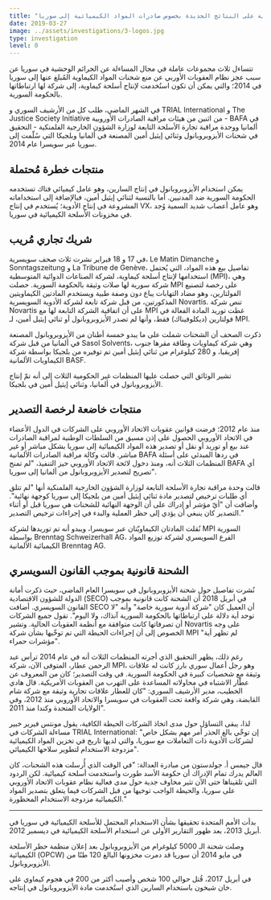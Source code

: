```yaml
---
title: "ردود السلطات الألمانية والبلجيكية على النتائج الجديدة بخصوص صادرات المواد الكيميائية إلى سوريا"
date: 2019-03-27
image: ../assets/investigations/3-logos.jpg
type: investigation
level: 0
---
```


تتساءل ثلاث مجموعات عاملة في مجال المساءلة عن الجرائم الوحشية في سوريا عن سبب عجز نظام العقوبات الأوربي عن منع شحنات المواد الكيماوية المُبلغ عنها إلى سوريا في 2014؛ والتي يمكن أن تكون استُخدمت لإنتاج أسلحة كيماوية، إلى شركة لها ارتباطاتها بالحكومة السورية. 

في الشهر الماضي، طلب كل من الأرشيف السوري و TRIAL International و The Justice Society Initiative من اثنين من هيئات مراقبة الصادرات الأوروبية - BAFA في ألمانيا ووحدة مراقبة تجارة الأسلحة التابعة لوزارة الشؤون الخارجية الفلمنكية - التحقيق في شحنات الأيزوبروبانول وثنائي إيثيل أمين المصنعة في ألمانيا وبلجيكا التي سُلّمت إلى سوريا عبر سويسرا عام 2014.


## منتجات خطرة مُحتملة

يمكن استخدام الأيزوبروبانول في إنتاج السارين، وهو عامل كيميائي فتاك تستخدمه الحكومة السورية ضد المدنيين. أما بالنسبة لثنائي إيثيل أمين، فبالإضافة إلى استخداماته المشروعة في إنتاج الأدوية؛ يُستخدم في إنتاج VX، وهو عامل أعصاب شديد السمية وُجد في مخزونات الأسلحة الكيميائية في سوريا.


## شريك تجاري مُريب

في 17 و 18 فبراير نشرت ثلاث صحف سويسرية، Le Matin Dimanche و Sonntagszeitung و La Tribune de Genève،  تفاصيل بيع هذه المواد، التي يُحتمل استخدامها لإنتاج أسلحة كيماوية، لشركة الصناعات الدوائية المتوسطية (MPI)، وهي شركة سورية لها صلات وثيقة بالحكومة السورية. حصلت MPI على رخصة لتصنيع الفولتارين، وهو مضاد التهابات يباع دون وصفة طبية ويستخدم المادتين الكيماويتين المذكورتين، من قبل شركة تابعة لشركة الأدوية السويسرية Novartis. تنص شركة Novartis على أن اتفاقية الشركة التابعة لها مع MPI غطت توريد المادة الفعالة في فولتارين (ديكلوفيناك) فقط، وأنها لم تصدر الأيزوبروبانول أو ثنائي إيثيل أمين، لـ MPI.

ذكرت الصحف أن الشحنات شملت على ما يبدو خمسة أطنان من الأيزوبروبانول المصنعة في ألمانيا من قبل شركة Sasol Solvents، وهي شركة كيماويات وطاقة مقرها جنوب إفريقيا، و 280 كيلوغرام من ثنائي إيثيل أمين تم توفيره من بلجيكا بواسطة شركة الكيماويات الألمانية BASF.

تشير الوثائق التي حصلت عليها المنظمات غير الحكومية الثلاث إلى أنه تمّ إنتاج الأيزوبروبانول في ألمانيا، وثنائي إيثيل أمين في بلجيكا.


## منتجات خاضعة لرخصة التصدير

منذ عام 2012؛ فرضت قوانين عقوبات الاتحاد الأوروبي على الشركات في الدول الأعضاء في الاتحاد الأوروبي الحصول على إذن مسبق من السلطات الوطنية لمراقبة الصادرات عند بيع أو توريد أو نقل أو تصدير هذه المواد الكيميائية إلى سوريا بشكل مباشر أو غير مباشر. قالت وكالة مراقبة الصادرات الألمانية BAFA في ردها المبدئي على أسئلة المنظمات الثلاث أنه، ومنذ دخول لائحة الاتحاد الأوروبي حيز التنفيذ، "لم تمنح BAFA أي تصريح لتصدير الأيزوبروبانول من ألمانيا إلى سوريا".

قالت وحدة مراقبة تجارة الأسلحة التابعة لوزارة الشؤون الخارجية الفلمنكية أنها "لم تتلق أي طلبات ترخيص لتصدير مادة ثنائي إيثيل أمين من بلجيكا إلى سوريا كوجهة نهائية". وأضافت أن "أيّ مؤشر أو إدراك على أن الوجهة النهائية للشحنات هي سوريا قبل أو أثناء التصدير كان ينبغي أن يؤدي إلى حظر العملية والبدء في إجراءات ترخيص التصدير."

نُقلت المادتان الكيماويّتان عبر سويسرا، ويبدو أنه تم توريدها لشركة MPI السورية بواسطة Brenntag Schweizerhall AG، الفرع السويسري لشركة توزيع المواد الكيميائية الألمانية Brenntag AG.

## الشحنة قانونية بموجب القانون السويسري

نُشرت تفاصيل حول شحنة الأيزوبروبانول في سويسرا العام الماضي، حيث ذكرت أمانة الدولة للشؤون الاقتصادية (SECO) في أبريل 2018 أن الشحنة كانت قانونية بموجب القانون السويسري. أضافت SECO أن العميل كان "شركة أدوية سورية خاصة" وأنه "لا توجد أية دلالة على ارتباطاتها بالحكومة السورية آنذاك، ولا اليوم". تقول جميع الشركات أن تصرفاتها كانت متوافقة مع أنظمة العقوبات الحالية. وتشير Novartis على وجه الخصوص إلى أن إجراءات الحيطة التي تم توخّيها بشأن  شركة MPI "لم تظهر أية مؤشرات حمراء".

رغم ذلك، يظهر التحقيق الذي أجرته المنظمات الثلاث أنه في عام 2014 ترأس عبد الرحمن عطار، المتوفى الآن، شركة MPI، وهو رجل أعمال سوري بارز كانت له علاقات وثيقة مع شخصيات كبيرة في الحكومة السورية. في وقت التصدير؛ كان من المعروف عن عطّار الاشتباه في محاولاته  المساعدة على التهرب من العقوبات الأمريكية. قال هادي الخطيب، مدير الأرشيف السوري: "كان للعطار علاقات تجارية وثيقة مع شركة شام القابضة، وهي شركة واقعة تحت العقوبات في سويسرا والاتحاد الأوروبي منذ 2012، وفي الولايات المتحدة وكندا منذ 2011".

لذا، يبقى التساؤل حول مدى اتخاذ الشركات الحيطة الكافية، يقول مونتس فيرير خبير مساءلة الشركات في  TRIAL International: "إن توخّي بالغ الحذر أمر مهم بشكل خاص لشركات الأدوية ذات التعاملات مع سوريا، والتي لديها تاريخ في تخزين المواد الكيميائية مزدوجة الاستخدام لتطوير سلاحها الكيميائي".

قال جيمس أ. جولدستون من مبادرة العدالة: "في الوقت الذي أُرسلت هذه الشحنات، كان العالم يدرك تمام الإدراك أن حكومة الأسد طورت واستخدمت أسلحة كيميائية. لكن الردود التي تلقيناها حتى الآن تثير مخاوف جدية حول مدى فعالية نظام عقوبات الاتحاد الأوروبي على سوريا، والحيطة الواجب توخيها من قبل الشركات فيما يتعلق بتصدير المواد الكيميائية مزدوجة الاستخدام المحظورة."

---
بدأت الأمم المتحدة تحقيقها بشأن الاستخدام المحتمل للأسلحة الكيميائية في سوريا في أبريل 2013، بعد ظهور التقارير الأولى عن استخدام الأسلحة الكيميائية في ديسمبر 2012.

وصلت شحنة الـ  5000 كيلوغرام من الأيزوبروبانول بعد إعلان منظمة حظر الأسلحة الكيميائية (OPCW) في مايو 2014 أن سوريا قد دمرت مخزونها البالغ 120 طنًا من الأيزوبروبانول.

في أبريل 2017، قُتل حوالي 100 شخص وأصيب أكثر من 200 في هجوم كيماوي على خان شيخون باستخدام السارين الذي استُخدمت مادة الأيزوبروبانول في إنتاجه.
